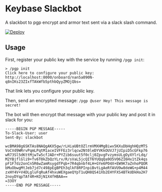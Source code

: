 # Keybase Slackbot

A slackbot to pgp encrypt and armor text sent via a slack slash command.

[![Deploy](https://www.herokucdn.com/deploy/button.svg)](https://heroku.com/deploy)

## Usage


First, register your public key with the service by running `/pgp init`:

```
> /pgp init
Click here to configure your public key: http://localhost:8000/onboard/nan5a090N-q8nIKs23ZIxfTAkWfb5pthbQyyZMOjQbs=
```

That link lets you configure your public key.

Then, send an encrypted message: `/pgp @user Hey! This message is secret!`

The bot will then encrypt that message with your public key and post it in slack for you:

```
-----BEGIN PGP MESSAGE-----
To-Slack-User: user
Sent-By: slackbot

wcBMA98g6SKTAs8NAQgAKX5gw/rLHiaUBtOZlrmVMXHMgBiwv5KXuDbHghHQzMTS
VoCVd9WRrvPqmLPqtM1aceIVFFEz3rlqcw2Nt0leDYVKkOUVJ7jUIpiD5cGFkp76
wR73Sl5dKttMjwTw5cfJADr+PYZib6suut5f0clj0ZpvgFvzymsULgOyXYlrLdq/
M2YBjflGli9+fv6T0kZbQzYLrv/R/sVaL5jcQIT6YUQqQa9O5VO6ZI6Hx1tZk4qs
pF1F7dz2onCn5R6wZamRsygdfPqb+7R4qbnbf4LH+GYe6PO4X+EW9K7aZnhoPQOR
bMuObwgMtJeb7jd7c498pEgBPEh3qlkF8RPInpiBvtLgAeRfAVU9w8deWG+p4M44
zxHY4V+V4DLgluFqRuAf4hxuWEXgaeQYpT1uQH8QS41Xb2EHYFXS4BTkUDkHa2H7
2noyDYqpTAf4R+KOjN1X4fHBAA==
=33OY
-----END PGP MESSAGE-----
```
